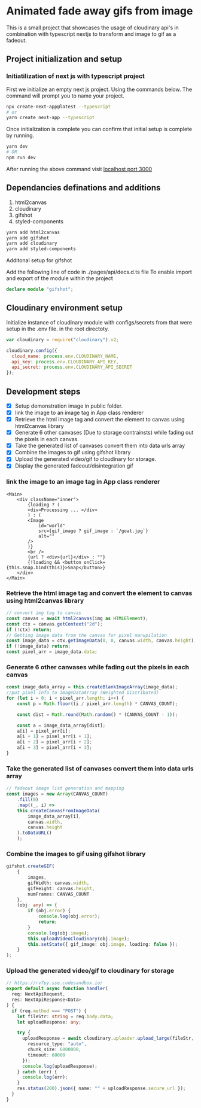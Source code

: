 # Animated fade away gifs from image

This is a small project that showcases the usage of cloudinary api's
in combination with typescript nextjs to transform and image to gif as a fadeout.

## Project initialization and setup

### Initiatilization of next js with typescript project

First we initialize an empty next js project.
Using the commands below. The command will prompt you to name your project.

```bash
npx create-next-app@latest --typescript
# or
yarn create next-app --typescript
```

Once initialization is complete you can confirm that initial setup is complete by running.

```bash
yarn dev
# OR
npm run dev
```

After running the above command visit [localhost port 3000](http://localhost:3000)

## Dependancies definations and additions

1. html2canvas
2. cloudinary
3. gifshot
4. styled-components

```bash
yarn add html2canvas
yarn add gifshot
yarn add cloudinary
yarn add styled-components
```

Additonal setup for gifshot

Add the following line of code in ./pages/api/decs.d.ts file
To enable import and export of the module within the project

```ts
declare module "gifshot";
```

## Cloudinary environment setup

Initialize instance of cloudinary module with configs/secrets from
that were setup in the .env file. in the root directoty.

```js
var cloudinary = require("cloudinary").v2;

cloudinary.config({
  cloud_name: process.env.CLOUDINARY_NAME,
  api_key: process.env.CLOUDINARY_API_KEY,
  api_secret: process.env.CLOUDINARY_API_SECRET
});
```

## Development steps

- [X] Setup demonstration image in public folder.
- [X] link the image to an image tag in App class renderer
- [X] Retrieve the html image tag and convert the element to canvas using html2canvas library
- [X] Generate 6 other canvases (Due to storage contrainsts) while fading out the pixels in each canvas.
- [X] Take the generated list of canvases convert them into data urls array
- [X] Combine the images to gif using gifshot library
- [X] Upload the generated video/gif to cloudinary for storage.
- [X] Display the generated fadeout/disintegration gif

### link the image to an image tag in App class renderer

```tsx
<Main>
    <div className="inner">
        {loading ? (
        <div>Processing ... </div>
        ) : (
        <Image
            id="world"
            src={gif_image ? gif_image : `/goat.jpg`}
            alt=""
        />
        )}
        <br />
        {url ? <div>{url}</div> : ""}
        {!loading && <button onClick={this.snap.bind(this)}>Snap</button>}
    </div>
</Main>
```

### Retrieve the html image tag and convert the element to canvas using html2canvas library

```ts
// convert img tag to canvas
const canvas = await html2canvas(img as HTMLElement);
const ctx = canvas.getContext("2d");
if (!ctx) return;
// Getting image data from the canvas for pixel manupilation
const image_data = ctx.getImageData(0, 0, canvas.width, canvas.height);
if (!image_data) return;
const pixel_arr = image_data.data;
```

### Generate 6 other canvases while fading out the pixels in each canvas

```ts
const image_data_array = this.createBlankImageArray(image_data);
//put pixel info to imageDataArray (Weighted Distributed)
for (let i = 0; i < pixel_arr.length; i++) {
    const p = Math.floor((i / pixel_arr.length) * CANVAS_COUNT);

    const dist = Math.round(Math.random() * (CANVAS_COUNT - 1));

    const a = image_data_array[dist];
    a[i] = pixel_arr[i];
    a[i + 1] = pixel_arr[i + 1];
    a[i + 2] = pixel_arr[i + 2];
    a[i + 3] = pixel_arr[i + 3];
}
```

### Take the generated list of canvases convert them into data urls array

```ts
// fadeout image list generation and mapping
const images = new Array(CANVAS_COUNT)
    .fill(0)
    .map((_, i) =>
    this.createCanvasFromImageData(
        image_data_array[i],
        canvas.width,
        canvas.height
    ).toDataURL()
    );
```

### Combine the images to gif using gifshot library

```ts
gifshot.createGIF(
    {
        images,
        gifWidth: canvas.width,
        gifHeight: canvas.height,
        numFrames: CANVAS_COUNT
    },
    (obj: any) => {
        if (obj.error) {
            console.log(obj.error);
            return;
        }
        console.log(obj.image);
        this.uploadVideoCloudinary(obj.image);
        this.setState({ gif_image: obj.image, loading: false });
    }
);
```

### Upload the generated video/gif to cloudinary for storage

```ts
// https://rv7py.sse.codesandbox.io/
export default async function handler(
  req: NextApiRequest,
  res: NextApiResponse<Data>
) {
  if (req.method === "POST") {
    let fileStr: string = req.body.data;
    let uploadResponse: any;

    try {
      uploadResponse = await cloudinary.uploader.upload_large(fileStr, {
        resource_type: "auto",
        chunk_size: 6000000,
        timeout: 60000
      });
      console.log(uploadResponse);
    } catch (err) {
      console.log(err);
    }
    res.status(200).json({ name: "" + uploadResponse.secure_url });
  }
}
```
